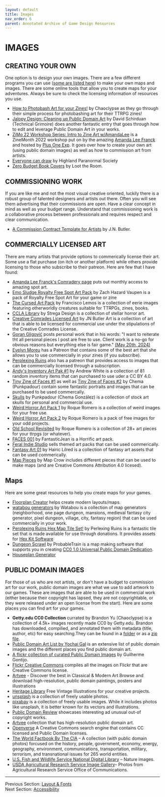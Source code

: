 ```yaml
---
layout: default
title: Images
nav_order: 6
parent: Annotated Archive of Game Design Resources
---
```


# IMAGES

## CREATING YOUR OWN
One option is to design your own images. There are a few different programs you can use ([some are listed here](#programs)) to make your own maps and images. There are some online tools that allow you to create maps for your adventures. Always be sure to check the licensing information of resources you use.
- [How to Photobash Art for your Zines!](https://www.youtube.com/watch?v=GYrUzzS8SnE) by Chaoclypse as they go through their simple process for photobashing art for their TTRPG zines!
- [Jalopy Design: Cleaning up Public Domain Art](https://www.technicalgrimoire.com/david/2021/09/JalopyFreeArt) by David Schirduan (Technical Grimoire) does another fantastic entry that goes through how to edit and leverage Public Domain Art in your works.
- [ZiMo 22 Workshop Series: Intro to Zine Art w/AmandaLee](https://www.youtube.com/watch?v=4wX8kbBmhaU&ab_channel=PlusOneExp) is a ZineMonth 2022 workshop put on by the amazing [Amanda Lee Franck](https://annabelleleefranck.myportfolio.com/) and hosted by [Plus One Exp](https://linktr.ee/Plusoneexp). It goes over how to create your own art (using public domain images) as well as how to commission art from artists.
- [Everyone can draw](https://www.tiktok.com/@highlandparanormal/video/7349650352901344555?is_from_webapp=1&web_id=7079220227334637102) by Highland Paranormal Society
- [Zero Budget Book Covers](https://loottheroom.uk/zero-budget-book-covers) by Loot the Room.


## COMMISSIONING WORK
If you are like me and not the most visual creative oriented, luckily there is a robust group of talented designers and artists out there. Often you will see them advertising that their commissions are open. Have a clear concept in mind as well as your budget range. Understand that commissioning work is a collaborative process between professionals and requires respect and clear communication.
- [A Commission Contract Template for Artists](https://jnbutlerart.itch.io/commission-contract-template) by J.N. Butler.

## COMMERCIALLY LICENSED ART
There are many artists that provide options to commerically license their art. Some use a flat purchase (on itch or another platform) while others provide licensing to those who subscribe to their patreon. Here are few that I have found:
- [Amanda Lee Franck's Comradery page](https://comradery.co/amandalee) puts out monthly access to amazing spot art.
- [Emo Sludge Royalty Free Spot Art Pack](https://emosludge.itch.io/spot-art) by Zach Hazard Vaupen is a pack of Royalty Free Spot Art for your game or zine
- [The Cursed Art Pack](https://lemos.itch.io/the-cursed-art-pack-ks) by Francisco Lemos is a collection of eerie images featuring otherworldly creatures suitable for TTRPGs, zines, books.
- [CCLA Library](https://www.stregawolf.art/ccla-library) by Strega Design is a collection of stellar horror art.
- [Creative Comrades Licensed Art](https://jnbutler.art/#ccla-art) by JN Butler Art is a collection of art that is able to be licensed for commercial use under the stipulations of the Creative Comrades License.
- [Goran Gligović](https://www.gorangligovic.com/) posts personal work that in his words: "I want to reiterate tht all personal pieces I post are free to use. Client work is a no-go for obvious reasons but everything else is fair game." [(May 20th, 2024)](https://x.com/gorangligovic/status/1792627676877816042?s=12&t=ppwRE47-vF6Ec_R54VRXtg)
- [Evelyn Moreu](https://www.patreon.com/evlynmoreau) has a Patreon that contains some of the best art that she allows you to use commercially in your zines (if you subscribe).
- [Perplexing Ruins](https://www.patreon.com/perplexingruins) also has a patreon that provides access to images that can be commercially licensed through a subscription.
- [Andy's Inventory Art Pak #1](https://andyanimates.itch.io/andys-inventory-1) by Andrew White is a collection of 81 random inventory items that can purchased to use uder a CC BY 4.0.
- [Tiny Zine of Faces #1](https://punkpadour.itch.io/tiny-zine-of-faces-1) as well as [Tiny Zine of Faces #2](https://punkpadour.itch.io/tiny-zine-of-faces-2) by Chema (Punkpadour) contain some fantastic portraits and images that can be purchased to be used commercally.
- [Skulls](https://punkpadour.itch.io/skulls) by Punkpadour (Chema González) is a collection of stock art skulls for personal and commercial use.
- [Weird Horror Art Pack 1](https://roque-romero.itch.io/weird-horror-image-pack-1) by Roque Romero is a collection of weird images for your free use.
- [Weird Horror Art Pack 2](https://roque-romero.itch.io/weirdhorrorartpackvol2) by Roque Romero is a pack of free images for your odd projects.
- [Old School Revisited](https://roque-romero.itch.io/old-school-revisited) by Roque Romero is a collection of 28+ art pieces for your ttrpgs (or whatever).
- [FACES 001](https://fantasticjean.itch.io/faces-001) by FantasticJean is a Horrific art pack.
- [Feral Indie Studio](https://itch.io/s/44997/zimo-2022-artpack) sells themed art packs that can be used commerically.
- [Fantasy Art 01](https://hairic.itch.io/hairic-rpg-assets-fantasy-pack-01) by Hairic Lilred is a collection of fantasy art assets that can be used commerically.
- [Map Pieces](https://mapcrow.itch.io/map-pieces) by Map Crow includes different pieces that can be used to make maps (and are Creative Commons Attribution 4.0 licesed).

## Maps
Here are some great resources to help you create maps for your games.
- [Floorplan Creator](https://floorplancreator.net/plan/demo) helps create modern layouts/maps.
- [watabou generators](https://watabou.itch.io/) by Watabou is a collection of map generators (neighborhood, one page dungeon, mansions, medieval fantasy city generator, pixel dungeon, village, city, fantasy region) that can be used commercially in your work.
- [Perplexing Ruins Hex Map Tile Set!](https://perplexingruins.itch.io/perplexing-ruins-hex-kit-tiles) by Perlexing Ruins is a fantastic tile set that is made available for use through donations. It provides assets for [Hex Kit Software](https://cone.itch.io/hex-kit)
- [Dungeon Scrawl](https://dungeonscrawl.com/docs/#/) by ProbableTrain is a map making software that supports you in creating [CC0 1.0 Universal Public Domain Dedication](https://creativecommons.org/publicdomain/zero/1.0/).
- [Houseplan Generator](https://watabou.itch.io/dwellings)

## PUBLIC DOMAIN IMAGES
For those of us who are not artists, or don't have a budget to commission art for our work, public domain images are what we use to add artwork to our games. These are images that are able to be used in commercial work (either because their copyright has lapsed, they are not copyrightable, or they were released under an open license from the start). Here are some places you can find art for your games.

- **Getty.edu CC0 Collection** currated by Brandon Yu (Chaoclypse) is a collection of 4.5k+ images recently made CC0 by Getty.edu. Brandon has downloaded, compilied, and annotated them with metadata (title, author, etc) for easy searching.They can be found in a [folder](https://www.dropbox.com/scl/fo/zyj0trj7hvc5rrhhzihan/ANW9p0d8pDFzvVs_pN2S7B8?rlkey=4ryu4w0mmzygb7vth04o6ug5p&dl=0) or as a [zip file](https://www.dropbox.com/scl/fi/hixdct7wh2072i5obgn3a/Getty.zip?rlkey=ezno83qrrlakgsqgo3h7t4rm4&e=1&dl=0).
- [Public Domain Art List by Yochai Gal](https://newschoolrevolution.com/public-domain-art) is an extensive list of public domain images and the different places you find public domain art.
- [A flickr collection of curated Public Domain Images](https://www.flickr.com/photos/192445357@N05/galleries) by Guilherme Gontijo.
- [Flickr Creative Commons](https://www.flickr.com/creativecommons/) compiles all the images on Flickr that are Creative Commons license.
- [Artvee](https://artvee.com/) - Discover the best in Classical & Modern Art Browse and download high-resolution, public domain paintings, posters and illustrations
- [Heritage Library](https://www.heritagetype.com/pages/free-vintage-illustrations) Free Vintage Illustrations for your creative projects.
- [unsplash](https://unsplash.com/) is a collection of freely usable photos.
- [pixabay](https://pixabay.com/) is a collection of freely usable images. While it includes photos like unsplash, it is better known for its vectors and illustrations.
- [Public Domain Review](https://publicdomainreview.org/) showcases interesting ad unusual out-of copyright works.
- [Artvee](https://artvee.com/) collection that has high-resolution public domain art.
- [Openverse](https://openverse.org/) A Creative Commons search engine that contains CC licensed and Public Domain licenses.
- [The World Factbook By The CIA](https://www.cia.gov/the-world-factbook/) – A collection (with public domain photos) forcused on the history, people, government, economy, energy, geography, environment, communications, transportation, military, terrorism, and transnational issues for 265 world entities.
- [U.S. Fish and Wildlife Service National Digital Library](https://digitalmedia.fws.gov/digital/collection/natdiglib/search) – Nature images.
- [USDA Agricultural Research Service Image Gallery](https://www.ars.usda.gov/oc/images/image-gallery/)– Photos from Agricultural Research Service Office of Communications.



---
Previous Section: [Layout & Fonts](https://goblinarchives.github.io/LiminalHorror/Game%20Design/Layout%20&%20Fonts/)
<br> Next Section: [Accessibility](https://goblinarchives.github.io/LiminalHorror/Game%20Design/Accessibility/)
